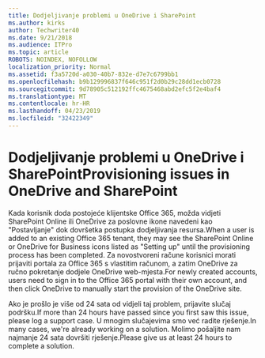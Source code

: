 ```yaml
---
title: Dodjeljivanje problemi u OneDrive i SharePoint
ms.author: kirks
author: Techwriter40
ms.date: 9/21/2018
ms.audience: ITPro
ms.topic: article
ROBOTS: NOINDEX, NOFOLLOW
localization_priority: Normal
ms.assetid: f3a5720d-a030-40b7-832e-d7e7c6799bb1
ms.openlocfilehash: b9b129996837f646c951f2d0b29c28dd1ecb0728
ms.sourcegitcommit: 9d78905c512192ffc4675468abd2efc5f2e4baf4
ms.translationtype: MT
ms.contentlocale: hr-HR
ms.lasthandoff: 04/23/2019
ms.locfileid: "32422349"
---
```

# <a name="provisioning-issues-in-onedrive-and-sharepoint"></a><span data-ttu-id="a7542-102">Dodjeljivanje problemi u OneDrive i SharePoint</span><span class="sxs-lookup"><span data-stu-id="a7542-102">Provisioning issues in OneDrive and SharePoint</span></span>

<span data-ttu-id="a7542-103">Kada korisnik doda postojeće klijentske Office 365, možda vidjeti SharePoint Online ili OneDrive za poslovne ikone navedeni kao "Postavljanje" dok dovršetka postupka dodjeljivanja resursa.</span><span class="sxs-lookup"><span data-stu-id="a7542-103">When a user is added to an existing Office 365 tenant, they may see the SharePoint Online or OneDrive for Business icons listed as "Setting up" until the provisioning process has been completed.</span></span> <span data-ttu-id="a7542-104">Za novostvoreni račune korisnici morati prijaviti portala za Office 365 s vlastitim računom, a zatim OneDrive za ručno pokretanje dodjele OneDrive web-mjesta.</span><span class="sxs-lookup"><span data-stu-id="a7542-104">For newly created accounts, users need to sign in to the Office 365 portal with their own account, and then click OneDrive to manually start the provision of the OneDrive site.</span></span>
  
<span data-ttu-id="a7542-105">Ako je prošlo je više od 24 sata od vidjeli taj problem, prijavite slučaj podršku.</span><span class="sxs-lookup"><span data-stu-id="a7542-105">If more than 24 hours have passed since you first saw this issue, please log a support case.</span></span> <span data-ttu-id="a7542-106">U mnogim slučajevima smo već radite rješenje.</span><span class="sxs-lookup"><span data-stu-id="a7542-106">In many cases, we're already working on a solution.</span></span> <span data-ttu-id="a7542-107">Molimo pošaljite nam najmanje 24 sata dovršiti rješenje.</span><span class="sxs-lookup"><span data-stu-id="a7542-107">Please give us at least 24 hours to complete a solution.</span></span>
  

